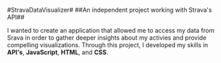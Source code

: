 #StravaDataVisualizer#
##An independent project working with Strava's API##

I wanted to create an application that allowed me to access my data from Srava in order to gather deeper insights about my activies and provide compelling visualizations. Through this project, I developed my skills in **API's**, **JavaScript**, **HTML**, and **CSS**. 
